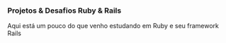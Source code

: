 ### Projetos & Desafios Ruby & Rails

Aqui está um pouco do que venho estudando em Ruby e seu framework Rails
